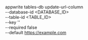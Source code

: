appwrite tables-db update-url-column \
    --database-id <DATABASE_ID> \
    --table-id <TABLE_ID> \
    --key '' \
    --required false \
    --default https://example.com
